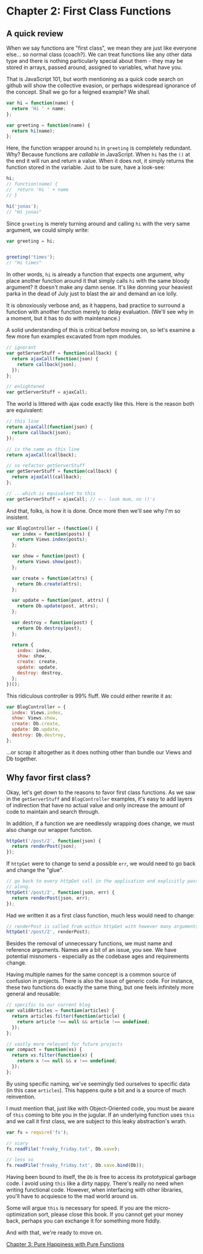 # Chapter 2: First Class Functions

## A quick review
When we say functions are "first class", we mean they are just like everyone else... so normal class (coach?). We can treat functions like any other data type and there is nothing particularly special about them - they may be stored in arrays, passed around, assigned to variables, what have you.

That is JavaScript 101, but worth mentioning as a quick code search on github will show the collective evasion, or perhaps widespread ignorance of the concept. Shall we go for a feigned example? We shall.

```js
var hi = function(name) {
  return 'Hi ' + name;
};

var greeting = function(name) {
  return hi(name);
};
```

Here, the function wrapper around `hi` in `greeting` is completely redundant. Why? Because functions are *callable* in JavaScript. When `hi` has the `()` at the end it will run and return a value. When it does not, it simply returns the function stored in the variable. Just to be sure, have a look-see:


```js
hi;
// function(name) {
//  return 'Hi ' + name
// }

hi('jonas');
// "Hi jonas"
```

Since `greeting` is merely turning around and calling `hi` with the very same argument, we could simply write:

```js
var greeting = hi;


greeting('times');
// "Hi times"
```

In other words, `hi` is already a function that expects one argument, why place another function around it that simply calls `hi` with the same bloody argument? It doesn't make any damn sense. It's like donning your heaviest parka in the dead of July just to blast the air and demand an ice lolly.

It is obnoxiously verbose and, as it happens, bad practice to surround a function with another function merely to delay evaluation. (We'll see why in a moment, but it has to do with maintenance.)

A solid understanding of this is critical before moving on, so let's examine a few more fun examples excavated from npm modules.

```js
// ignorant
var getServerStuff = function(callback) {
  return ajaxCall(function(json) {
    return callback(json);
  });
};

// enlightened
var getServerStuff = ajaxCall;
```

The world is littered with ajax code exactly like this. Here is the reason both are equivalent:

```js
// this line
return ajaxCall(function(json) {
  return callback(json);
});

// is the same as this line
return ajaxCall(callback);

// so refactor getServerStuff
var getServerStuff = function(callback) {
  return ajaxCall(callback);
};

// ...which is equivalent to this
var getServerStuff = ajaxCall; // <-- look mum, no ()'s
```

And that, folks, is how it is done. Once more then we'll see why I'm so insistent.

```js
var BlogController = (function() {
  var index = function(posts) {
    return Views.index(posts);
  };

  var show = function(post) {
    return Views.show(post);
  };

  var create = function(attrs) {
    return Db.create(attrs);
  };

  var update = function(post, attrs) {
    return Db.update(post, attrs);
  };

  var destroy = function(post) {
    return Db.destroy(post);
  };

  return {
    index: index,
    show: show,
    create: create,
    update: update,
    destroy: destroy,
  };
})();
```

This ridiculous controller is 99% fluff. We could either rewrite it as:

```js
var BlogController = {
  index: Views.index,
  show: Views.show,
  create: Db.create,
  update: Db.update,
  destroy: Db.destroy,
};
```

...or scrap it altogether as it does nothing other than bundle our Views and Db together.

## Why favor first class?

Okay, let's get down to the reasons to favor first class functions. As we saw in the `getServerStuff` and `BlogController` examples, it's easy to add layers of indirection that have no actual value and only increase the amount of code to maintain and search through.

In addition, if a function we are needlessly wrapping does change, we must also change our wrapper function.

```js
httpGet('/post/2', function(json) {
  return renderPost(json);
});
```

If `httpGet` were to change to send a possible `err`, we would need to go back and change the "glue".

```js
// go back to every httpGet call in the application and explicitly pass err
// along.
httpGet('/post/2', function(json, err) {
  return renderPost(json, err);
});
```

Had we written it as a first class function, much less would need to change:

```js
// renderPost is called from within httpGet with however many arguments it wants
httpGet('/post/2', renderPost);  
```

Besides the removal of unnecessary functions, we must name and reference arguments. Names are a bit of an issue, you see. We have potential misnomers - especially as the codebase ages and requirements change.

Having multiple names for the same concept is a common source of confusion in projects. There is also the issue of generic code. For instance, these two functions do exactly the same thing, but one feels infinitely more general and reusable:

```js
// specific to our current blog
var validArticles = function(articles) {
  return articles.filter(function(article) {
    return article !== null && article !== undefined;
  });
};

// vastly more relevant for future projects
var compact = function(xs) {
  return xs.filter(function(x) {
    return x !== null && x !== undefined;
  });
};
```

By using specific naming, we've seemingly tied ourselves to specific data (in this case `articles`). This happens quite a bit and is a source of much reinvention.

I must mention that, just like with Object-Oriented code, you must be aware of `this` coming to bite you in the jugular. If an underlying function uses `this` and we call it first class, we are subject to this leaky abstraction's wrath.

```js
var fs = require('fs');

// scary
fs.readFile('freaky_friday.txt', Db.save);

// less so
fs.readFile('freaky_friday.txt', Db.save.bind(Db));

```

Having been bound to itself, the `Db` is free to access its prototypical garbage code. I avoid using `this` like a dirty nappy. There's really no need when writing functional code. However, when interfacing with other libraries, you'll have to acquiesce to the mad world around us.

Some will argue `this` is necessary for speed. If you are the micro-optimization sort, please close this book. If you cannot get your money back, perhaps you can exchange it for something more fiddly.

And with that, we're ready to move on.

[Chapter 3: Pure Happiness with Pure Functions](ch3.md)
